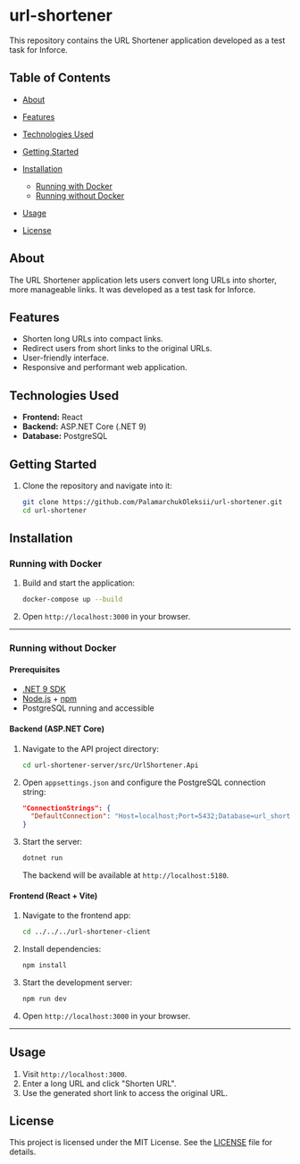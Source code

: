 # url-shortener

This repository contains the URL Shortener application developed as a test task for Inforce.

## Table of Contents

* [About](#about)
* [Features](#features)
* [Technologies Used](#technologies-used)
* [Getting Started](#getting-started)
* [Installation](#installation)

  * [Running with Docker](#running-with-docker)
  * [Running without Docker](#running-without-docker)
* [Usage](#usage)
* [License](#license)

## About

The URL Shortener application lets users convert long URLs into shorter, more manageable links. It was developed as a test task for Inforce.

## Features

* Shorten long URLs into compact links.
* Redirect users from short links to the original URLs.
* User-friendly interface.
* Responsive and performant web application.

## Technologies Used

* **Frontend:** React
* **Backend:** ASP.NET Core (.NET 9)
* **Database:** PostgreSQL

## Getting Started

1. Clone the repository and navigate into it:

   ```bash
   git clone https://github.com/PalamarchukOleksii/url-shortener.git
   cd url-shortener
   ```

## Installation

### Running with Docker

1. Build and start the application:

   ```bash
   docker-compose up --build
   ```

2. Open `http://localhost:3000` in your browser.

---

### Running without Docker

#### Prerequisites

* [.NET 9 SDK](https://dotnet.microsoft.com/download/dotnet/9.0)
* [Node.js](https://nodejs.org/) + [npm](https://www.npmjs.com/)
* PostgreSQL running and accessible

#### Backend (ASP.NET Core)

1. Navigate to the API project directory:

   ```bash
   cd url-shortener-server/src/UrlShortener.Api
   ```

2. Open `appsettings.json` and configure the PostgreSQL connection string:

   ```json
   "ConnectionStrings": {
     "DefaultConnection": "Host=localhost;Port=5432;Database=url_shortener_db;Username=your_username;Password=your_password"
   }
   ```

3. Start the server:

   ```bash
   dotnet run
   ```

   The backend will be available at `http://localhost:5180`.

#### Frontend (React + Vite)

1. Navigate to the frontend app:

   ```bash
   cd ../../../url-shortener-client
   ```

2. Install dependencies:

   ```bash
   npm install
   ```

3. Start the development server:

   ```bash
   npm run dev
   ```

4. Open `http://localhost:3000` in your browser.

---

## Usage

1. Visit `http://localhost:3000`.
2. Enter a long URL and click "Shorten URL".
3. Use the generated short link to access the original URL.

## License

This project is licensed under the MIT License. See the [LICENSE](LICENSE) file for details.
